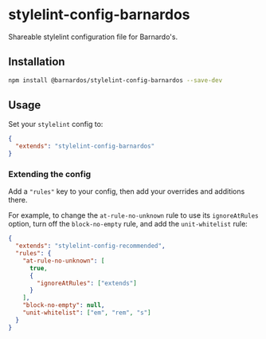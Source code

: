# stylelint-config-barnardos

Shareable stylelint configuration file for Barnardo's.

## Installation

```bash
npm install @barnardos/stylelint-config-barnardos --save-dev
```

## Usage

Set your `stylelint` config to:

```json
{
  "extends": "stylelint-config-barnardos"
}
```

### Extending the config

Add a `"rules"` key to your config, then add your overrides and additions there.

For example, to change the `at-rule-no-unknown` rule to use its `ignoreAtRules` option, turn off the `block-no-empty` rule, and add the `unit-whitelist` rule:

```json
{
  "extends": "stylelint-config-recommended",
  "rules": {
    "at-rule-no-unknown": [
      true,
      {
        "ignoreAtRules": ["extends"]
      }
    ],
    "block-no-empty": null,
    "unit-whitelist": ["em", "rem", "s"]
  }
}
```
